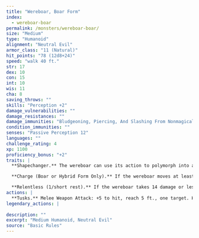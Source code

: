 ```yaml
---
title: "Wereboar, Boar Form"
index:
  - wereboar-boar
permalink: /monsters/wereboar-boar/
size: "Medium"
type: "Humanoid"
alignment: "Neutral Evil"
armor_class: "11 (Natural)"
hit_points: "78 (12d8+24)"
speed: "walk 40 ft."
str: 17
dex: 10
con: 15
int: 10
wis: 11
cha: 8
saving_throws: ""
skills: "Perception +2"
damage_vulnerabilities: ""
damage_resistances: ""
damage_immunities: "Bludgeoning, Piercing, And Slashing From Nonmagical Weapons That Aren'T Silvered"
condition_immunities: ""
senses: "Passive Perception 12"
languages: ""
challenge_rating: 4
xp: 1100
proficiency_bonus: "+2"
traits: |
  **Shapechanger.** The wereboar can use its action to polymorph into a boar-humanoid hybrid or into a boar, or back into its true form, which is humanoid. Its statistics, other than its AC, are the same in each form. Any equipment it is wearing or carrying isn't transformed. It reverts to its true form if it dies.

  **Charge (Boar or Hybrid Form Only).** If the wereboar moves at least 15 feet straight toward a target and then hits it with its tusks on the same turn, the target takes an extra 7 (2d6) slashing damage. If the target is a creature, it must succeed on a DC 13 Strength saving throw or be knocked prone.

  **Relentless (1/short rest).** If the wereboar takes 14 damage or less that would reduce it to 0 hit points, it is reduced to 1 hit point instead.
actions: |
  **Tusks.** Melee Weapon Attack: +5 to hit, reach 5 ft., one target. Hit: 10 (2d6 + 3) slashing damage. If the target is a humanoid, it must succeed on a DC 12 Constitution saving throw or be cursed with wereboar lycanthropy.  
legendary_actions: |
  
description: ""
excerpt: "Medium Humanoid, Neutral Evil"
source: "Basic Rules"
---
```

